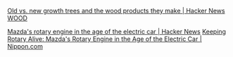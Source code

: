 
[Old vs. new growth trees and the wood products they make | Hacker News](https://news.ycombinator.com/item?id=39562530)
[WOOD](https://hullworks.com/wood/)

[Mazda's rotary engine in the age of the electric car | Hacker News](https://news.ycombinator.com/item?id=39850340)
[Keeping Rotary Alive: Mazda's Rotary Engine in the Age of the Electric Car | Nippon.com](https://www.nippon.com/en/in-depth/d00956/)
